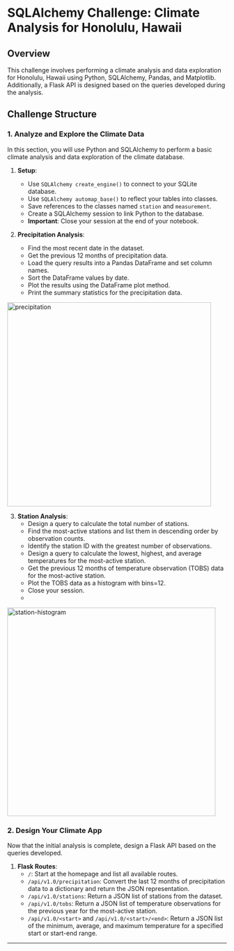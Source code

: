 # SQLAlchemy Challenge: Climate Analysis for Honolulu, Hawaii

## Overview

This challenge involves performing a climate analysis and data exploration for Honolulu, Hawaii using Python, SQLAlchemy, Pandas, and Matplotlib. Additionally, a Flask API is designed based on the queries developed during the analysis.

## Challenge Structure

### 1. Analyze and Explore the Climate Data

In this section, you will use Python and SQLAlchemy to perform a basic climate analysis and data exploration of the climate database.

1. **Setup**:
   - Use `SQLAlchemy create_engine()` to connect to your SQLite database.
   - Use `SQLAlchemy automap_base()` to reflect your tables into classes.
   - Save references to the classes named `station` and `measurement`.
   - Create a SQLAlchemy session to link Python to the database.
   - **Important**: Close your session at the end of your notebook.

2. **Precipitation Analysis**:
   - Find the most recent date in the dataset.
   - Get the previous 12 months of precipitation data.
   - Load the query results into a Pandas DataFrame and set column names.
   - Sort the DataFrame values by date.
   - Plot the results using the DataFrame plot method.
   - Print the summary statistics for the precipitation data.

  
<img width="468" alt="precipitation" src="https://github.com/user-attachments/assets/7648db8f-b065-406d-a0cf-2fcfccc4cb51" />

3. **Station Analysis**:
   - Design a query to calculate the total number of stations.
   - Find the most-active stations and list them in descending order by observation counts.
   - Identify the station ID with the greatest number of observations.
   - Design a query to calculate the lowest, highest, and average temperatures for the most-active station.
   - Get the previous 12 months of temperature observation (TOBS) data for the most-active station.
   - Plot the TOBS data as a histogram with bins=12.
   - Close your session.
   - 
<img width="478" alt="station-histogram" src="https://github.com/user-attachments/assets/e7be39fb-d6b9-4bad-afed-a80d3ce83e66" />

### 2. Design Your Climate App

Now that the initial analysis is complete, design a Flask API based on the queries developed.

1. **Flask Routes**:
   - `/`: Start at the homepage and list all available routes.
   - `/api/v1.0/precipitation`: Convert the last 12 months of precipitation data to a dictionary and return the JSON representation.
   - `/api/v1.0/stations`: Return a JSON list of stations from the dataset.
   - `/api/v1.0/tobs`: Return a JSON list of temperature observations for the previous year for the most-active station.
   - `/api/v1.0/<start>` and `/api/v1.0/<start>/<end>`: Return a JSON list of the minimum, average, and maximum temperature for a specified start or start-end range.


---


